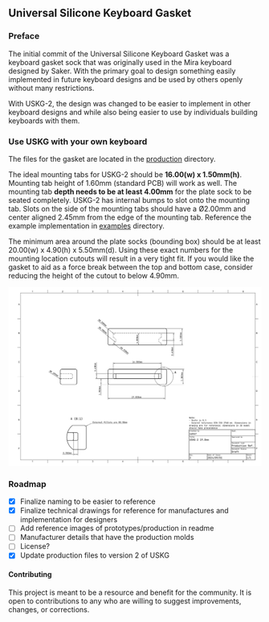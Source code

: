 ## Universal Silicone Keyboard Gasket

### Preface
The initial commit of the Universal Silicone Keyboard Gasket was a keyboard gasket sock that was originally used in the Mira keyboard designed by Saker. With the primary goal to design something easily implemented in future keyboard designs and be used by others openly without many restrictions. 

With USKG-2, the design was changed to be easier to implement in other keyboard designs and while also being easier to use by individuals building keyboards with them.

### Use USKG with your own keyboard
The files for the gasket are located in the [production](./production/) directory.

The ideal mounting tabs for USKG-2 should be **16.00(w) x 1.50mm(h)**. Mounting tab height of 1.60mm (standard PCB) will work as well. The mounting tab **depth needs to be at least 4.00mm** for the plate sock to be seated completely. USKG-2 has internal bumps to slot onto the mounting tab. Slots on the side of the mounting tabs should have a Ø2.00mm and center aligned 2.45mm from the edge of the mounting tab. Reference the example implementation in [examples](./examples/) directory.

The minimum area around the plate socks (bounding box) should be at least 20.00(w) x 4.90(h) x 5.50mm(d). Using these exact numbers for the mounting location cutouts will result in a very tight fit. If you would like the gasket to aid as a force break between the top and bottom case, consider reducing the height of the cutout to below 4.90mm.

![SAKER USKG-2 GASKET SOCK REFERENCE 01](./misc/USKG-2_19_5mm_technical_drawing.png)

### Roadmap
* [X] Finalize naming to be easier to reference
* [X] Finalize technical drawings for reference for manufactures and implementation for designers
* [ ] Add reference images of prototypes/production in readme
* [ ] Manufacturer details that have the production molds
* [ ] License?
* [X] Update production files to version 2 of USKG

#### Contributing
This project is meant to be a resource and benefit for the community. It is open to contributions to any who are willing to suggest improvements, changes, or corrections.